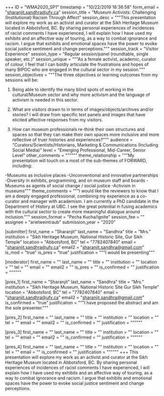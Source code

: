 +++
ID = "WMA2020_SP1"
timestamp = "10/22/2019 16:36:58"
form_email = "sharanjit.sandhra@ufv.ca"
session_title = "Museum Activists: Challenging (Institutional) Racism Through Affect"
session_desc = """This presentation will explore my work as an activist and curator at the Sikh Heritage Museum located in Abbotsford, BC. By sharing personal experiences of incidences of racist comments I have experienced, I will explain how I have used my exhibits and an affective way of touring, as a way to combat ignorance and racism. I argue that exhibits and emotional spaces have the power to evoke social justice sentiment and change perceptions."""
session_track = "Visitor Experience"
session_type = "Regular session/panel (roundtable, single speaker, etc.)"
session_unique = """As a female activist, academic, curator of colour, I feel that I can boldly articulate the frustrations and hopes of many BIPOC who are engaged in the cultural sector in my session."""
session_objectives = """The three objectives or learning outcomes from my sessions will be:

1.	Being able to identify the many blind spots of working in the cultural/Museum sector and why more activism and the language of activism is needed in this sector.

2.	What are visitors drawn to in terms of images/objects/archives and/or stories? I will draw from specific text panels and images that have elicited affective responses from my visitors.

3.	How can museum professionals re-think their own structures and spaces so that they can make their own spaces more inclusive and more reflective of truer histories and experiences?"""
audience = "Curators/Scientists/Historians, Marketing & Communications (Including Social Media)"
level = "Emerging Professional, Mid-Career, Senior Level"
other_comments = """"""
theme_relationship = """My presentation will touch on a most of the sub-themes of FORWARD, including:

-Museums as inclusive places
-Unconventional and innovative partnerships
-Diversity in exhibits, programming, and on museum staff and boards
-Museums as agents of social change / social justice
-Activism in museums"""
theme_comments = """I would like the reviewers to know that I am a deeply engaged professional, combining my experience as a co-curator and manager with academism. I am currently a PhD candidate in the Department of History at UBC. I see the great potential in fusing academics with the cultural sector to create more meaningful dialogue around inclusion."""
session_format = "Pecha Kucha/Ignite"
session_fee = ""
assignee = "arielweintraub"
submission_year = "2020"

[submitter]
first_name = "Sharanjit"
last_name = "Sandhra"
title = "Mrs."
institution = "Sikh Heritage Museum, National Historic Site, Gur Sikh Temple"
location = "Abbotsford, BC"
tel = "7782407840"
email = "sharanjit.sandhra@ufv.ca"
email2 = "sharanjit.sandhra@gmail.com"
is_mod = "true"
is_pres = "true"
justification = """I would be presenting"""

[moderator]
first_name = ""
last_name = ""
title = ""
institution = ""
location = ""
tel = ""
email = ""
email2 = ""
is_pres = ""
is_confirmed = ""
justification = """"""

[pres_1]
first_name = "Sharanjit"
last_name = "Sandhra"
title = "Mrs."
institution = "Sikh Heritage Museum, National Historic Site Gur Sikh Temple"
location = "Abbotsford, BC"
tel = "7782407840"
email = "sharanjit.sandhra@ufv.ca"
email2 = "sharanjit.sandhra@gmail.com"
is_confirmed = "true"
justification = """I have proposed the abstract and am the sole presenter."""

[pres_2]
first_name = ""
last_name = ""
title = ""
institution = ""
location = ""
tel = ""
email = ""
email2 = ""
is_confirmed = ""
justification = """"""

[pres_3]
first_name = ""
last_name = ""
title = ""
institution = ""
location = ""
tel = ""
email = ""
email2 = ""
is_confirmed = ""
justification = """"""

[pres_4]
first_name = ""
last_name = ""
title = ""
institution = ""
location = ""
tel = ""
email = ""
is_confirmed = ""
justification = """"""
+++
This presentation will explore my work as an activist and curator at the Sikh Heritage Museum located in Abbotsford, BC. By sharing personal experiences of incidences of racist comments I have experienced, I will explain how I have used my exhibits and an affective way of touring, as a way to combat ignorance and racism. I argue that exhibits and emotional spaces have the power to evoke social justice sentiment and change perceptions.